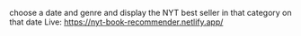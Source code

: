 choose a date and genre and display the NYT best seller in that category on that date
Live: https://nyt-book-recommender.netlify.app/

